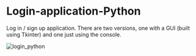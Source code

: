 # Login-application-Python

Log in / sign up application. There are two versions, one with a GUI (built using Tkinter) and one just using the console.

![login_python](https://user-images.githubusercontent.com/64684788/85268423-6610ca00-b46e-11ea-8361-c569b3a464c1.png)

